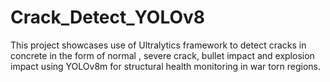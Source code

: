 # Crack_Detect_YOLOv8
This project showcases use of Ultralytics framework to detect cracks in concrete in the form of normal , severe crack, bullet impact and explosion impact using YOLOv8m for structural health monitoring in war torn regions.
